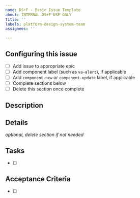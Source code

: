 ```yaml
---
name: DS+F - Basic Issue Template
about: INTERNAL DS+F USE ONLY
title: ''
labels: platform-design-system-team
assignees: ''

---
```


## Configuring this issue
- [ ] Add issue to appropriate epic
- [ ] Add component label (such as `va-alert`), if applicable
- [ ] Add `component-new` or `component-update` label, if applicable
- [ ] Complete sections below
- [ ] Delete this section once complete
## Description


## Details
_optional, delete section if not needed_


## Tasks
- [ ] 


## Acceptance Criteria
- [ ]
